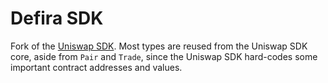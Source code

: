 # Defira SDK

Fork of the [Uniswap SDK](https://github.com/Uniswap/v2-sdk).
Most types are reused from the Uniswap SDK core, aside from `Pair` and `Trade`,
since the Uniswap SDK hard-codes some important contract addresses
and values.
